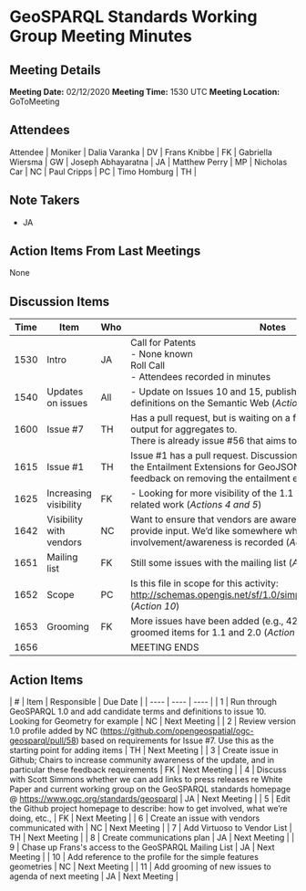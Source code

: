 # GeoSPARQL Standards Working Group Meeting Minutes
## Meeting Details
**Meeting Date:** 02/12/2020
**Meeting Time:** 1530 UTC
**Meeting Location:** GoToMeeting  

## Attendees
Attendee | Moniker |
Dalia Varanka | DV |
Frans Knibbe | FK |
Gabriella Wiersma | GW |
Joseph Abhayaratna | JA |
Matthew Perry | MP |
Nicholas Car | NC |
Paul Cripps | PC |
Timo Homburg | TH |

## Note Takers
- JA

## Action Items From Last Meetings
None

## Discussion Items
Time | Item | Who | Notes |
---- | ---- | ---- | ---- |
1530 | Intro | JA | Call for Patents <BR/> - None known <BR/> Roll Call <BR/> - Attendees recorded in minutes |
1540 | Updates on issues | All | - Update on Issues 10 and 15, publishing the underlying definitions on the Semantic Web (*Action 1*) |
1600 | Issue #7 | TH | Has a pull request, but is waiting on a functions artefact to add the output for aggregates to. <BR/> There is already issue #56 that aims to address these (*Action 2*) |
1615 | Issue #1 | TH | Issue #1 has a pull request. Discussion suggests we will not add the Entailment Extensions for GeoJSON. We will also look to seek feedback on removing the entailment extensions in 2.0. (*Action 3*) |
1625 | Increasing visibility | FK | - Looking for more visibility of the 1.1 GeoSPARQL update and related work (*Actions 4 and 5*) |
1642 | Visibility with vendors | NC | Want to ensure that vendors are aware of our activities, and provide input. We’d like somewhere where we vendor involvement/awareness is recorded (*Actions 6, 7, and 8*) |
1651 | Mailing list | FK | Still some issues with the mailing list (*Action 9*) |
1652 | Scope | PC | Is this file in scope for this activity: http://schemas.opengis.net/sf/1.0/simple_features_geometries.rdf (*Action 10*) |
1653 | Grooming | FK | More issues have been added (e.g., 42 and 43) since we groomed items for 1.1 and 2.0 (*Action 11*) |
1656 | | | MEETING ENDS |

## Action Items
| # | Item | Responsible | Due Date |
| ---- | ---- | ---- |
| 1 | Run through GeoSPARQL 1.0 and add candidate terms and definitions to issue 10. Looking for Geometry for example | NC | Next Meeting |
| 2 | Review version 1.0 profile added by NC (https://github.com/opengeospatial/ogc-geosparql/pull/58) based on requirements for Issue #7. Use this as the starting point for adding items | TH | Next Meeting |
| 3 | Create issue in Github; Chairs to increase community awareness of the update, and in particular these feedback requirements | FK | Next Meeting |
| 4 | Discuss with Scott Simmons whether we can add links to press releases re White Paper and current working group on the GeoSPARQL standards homepage @ https://www.ogc.org/standards/geosparql | JA | Next Meeting |
| 5 | Edit the Github project homepage to describe: how to get involved, what we’re doing, etc., | FK | Next Meeting |
| 6 | Create an issue with vendors communicated with | NC | Next Meeting |
| 7 | Add Virtuoso to Vendor List | TH | Next Meeting |
| 8 | Create communications plan | JA | Next Meeting |
| 9 | Chase up Frans's access to the GeoSPARQL Mailing List | JA | Next Meeting |
| 10 | Add reference to the profile for the simple features geometries | NC | Next Meeting |
| 11 | Add grooming of new issues to agenda of next meeting | JA | Next Meeting |
